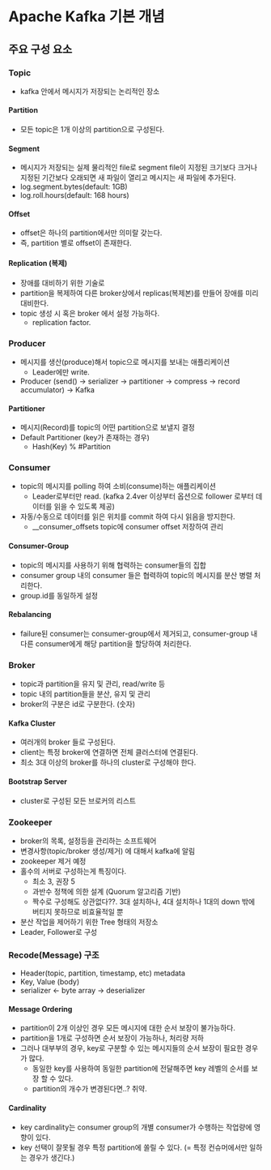 # Apache Kafka 기본 개념
## 주요 구성 요소
### Topic
- kafka 안에서 메시지가 저장되는 논리적인 장소
#### Partition
- 모든 topic은 1개 이상의 partition으로 구성된다.
#### Segment
- 메시지가 저장되는 실제 물리적인 file로 segment file이 지정된 크기보다 크거나 지정된 기간보다 오래되면 새 파일이 열리고 메시지는 새 파일에 추가된다.
- log.segment.bytes(default: 1GB)
- log.roll.hours(default: 168 hours)
#### Offset
- offset은 하나의 partition에서만 의미랄 갖는다.
- 즉, partition 별로 offset이 존재한다.
#### Replication (복제)
- 장애를 대비하기 위한 기술로
- partition을 복제하여 다른 broker상에서 replicas(복제본)를 만들어 장애를 미리 대비한다.
- topic 생성 시 혹은 broker 에서 설정 가능하다.
  - replication factor.
### Producer
- 메시지를 생산(produce)해서 topic으로 메시지를 보내는 애플리케이션
  - Leader에만 write.
- Producer (send() → serializer → partitioner → compress → record accumulator) → Kafka
#### Partitioner
- 메시지(Record)를 topic의 어떤 partition으로 보낼지 결정
- Default Partitioner (key가 존재하는 경우)
  - Hash(Key) % #Partition
### Consumer
- topic의 메시지를 polling 하여 소비(consume)하는 애플리케이션
  - Leader로부터만 read. (kafka 2.4ver 이상부터 옵션으로 follower 로부터 데이터를 읽을 수 있도록 제공)
- 자동/수동으로 데이터를 읽은 위치를 commit 하여 다시 읽음을 방지한다.
  - __consumer_offsets topic에 consumer offset 저장하여 관리
#### Consumer-Group
- topic의 메시지를 사용하기 위해 협력하는 consumer들의 집합
- consumer group 내의 consumer 들은 협력하여 topic의 메시지를 분산 병렬 처리한다.
- group.id를 동일하게 설정

#### Rebalancing
- failure된 consumer는 consumer-group에서 제거되고, consumer-group 내 다른 consumer에게 해당 partition을 할당하여 처리한다.

### Broker
- topic과 partition을 유지 및 관리, read/write 등
- topic 내의 partition들을 분산, 유지 및 관리
- broker의 구분은 id로 구분한다. (숫자)
#### Kafka Cluster
- 여러개의 broker 들로 구성된다.
- client는 특정 broker에 연결하면 전체 클러스터에 연결된다.
- 최소 3대 이상의 broker를 하나의 cluster로 구성해야 한다.
#### Bootstrap Server
- cluster로 구성된 모든 브로커의 리스트
### Zookeeper
- broker의 목록, 설정등을 관리하는 소프트웨어
- 변경사항(topic/broker 생성/제거) 에 대해서 kafka에 알림
- zookeeper 제거 예정
- 홀수의 서버로 구성하는게 특징이다.
  - 최소 3, 권장 5
  - 과반수 정책에 의한 설계 (Quorum 알고리즘 기반)
  - 짝수로 구성해도 상관없다??. 3대 설치하나, 4대 설치하나 1대의 down 밖에 버티지 못하므로 비효율적일 뿐
- 분산 작업을 제어하기 위한 Tree 형태의 저장소
- Leader, Follower로 구성

### Recode(Message) 구조
- Header(topic, partition, timestamp, etc) metadata
- Key, Value (body)
- serializer ← byte array → deserializer

#### Message Ordering
- partition이 2개 이상인 경우 모든 메시지에 대한 순서 보장이 불가능하다.
- partition을 1개로 구성하면 순서 보장이 가능하나, 처리량 저하
- 그러나 대부부의 경우, key로 구분할 수 있는 메시지들의 순서 보장이 필요한 경우가 많다.
  - 동일한 key를 사용하여 동일한 partition에 전달해주면 key 레벨의 순서를 보장 할 수 있다.
  - partition의 개수가 변경된다면..? 취약.

#### Cardinality
- key cardinality는 consumer group의 개별 consumer가 수행하는 작업량에 영향이 있다.
- key 선택이 잘못될 경우 특정 partition에 쏠릴 수 있다. (= 특정 컨슈머에서만 일하는 경우가 생긴다.)